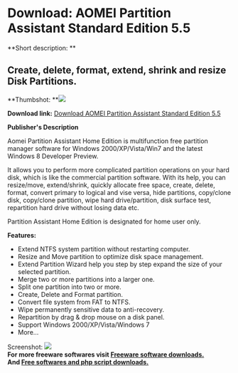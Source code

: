 # Download: AOMEI Partition Assistant Standard Edition 5.5

**Short description: **

## Create, delete, format, extend, shrink and resize Disk Partitions.

  
**Thumbshot: **![](http://www.freewarefiles.com/screenshot/partitionasststed_md.jpg)   
  
**Download link:** [Download AOMEI Partition Assistant Standard Edition 5.5](http://freesoftwares.boysofts.com/Partition-Assistant-Home-Edition_program_56992.html)  
  

**Publisher's Description**  
  

Aomei Partition Assistant Home Edition is multifunction free partition manager
software for Windows 2000/XP/Vista/Win7 and the latest Windows 8 Developer
Preview.

It allows you to perform more complicated partition operations on your hard
disk, which is like the commercial partition software. With its help, you can
resize/move, extend/shrink, quickly allocate free space, create, delete,
format, convert primary to logical and vise versa, hide partitions, copy/clone
disk, copy/clone partition, wipe hard drive/partition, disk surface test,
repartition hard drive without losing data etc.

Partition Assistant Home Edition is designated for home user only.

**Features:**

  * Extend NTFS system partition without restarting computer. 
  * Resize and Move partition to optimize disk space management. 
  * Extend Partition Wizard help you step by step expand the size of your selected partition. 
  * Merge two or more partitions into a larger one. 
  * Split one partition into two or more. 
  * Create, Delete and Format partition. 
  * Convert file system from FAT to NTFS. 
  * Wipe permanently sensitive data to anti-recovery. 
  * Repartition by drag & drop mouse on a disk panel. 
  * Support Windows 2000/XP/Vista/Windows 7 
  * More... 

  
  
Screenshot: ![](http://www.freewarefiles.com/screenshot/partitionasststed.jpg)  
**For more freeware softwares visit [Freeware software downloads.](http://freesoftwares.boysofts.com/)**   
**And [Free softwares and php script downloads.](http://www.boysofts.com/)**

